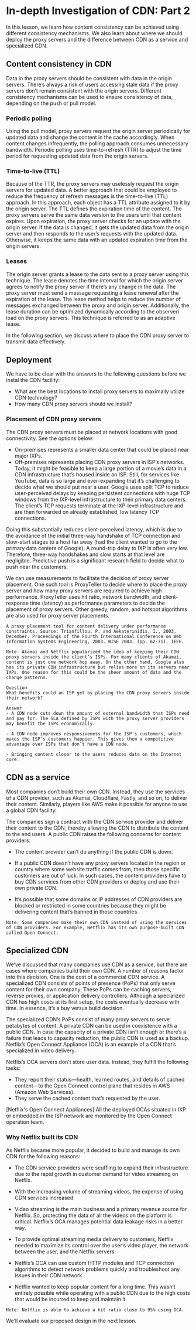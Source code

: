 # In-depth Investigation of CDN: Part 2
In this lesson, we learn how content consistency can be achieved using different consistency mechanisms. We also learn about where we should deploy the proxy servers and the difference between CDN as a service and specialized CDN.
## Content consistency in CDN
Data in the proxy servers should be consistent with data in the origin servers. There’s always a risk of users accessing stale data if the proxy servers don’t remain consistent with the origin servers. Different consistency mechanisms can be used to ensure consistency of data, depending on the push or pull model.

### Periodic polling
Using the pull model, proxy servers request the origin server periodically for updated data and change the content in the cache accordingly. When content changes infrequently, the polling approach consumes unnecessary bandwidth. Periodic polling uses time-to-refresh (TTR) to adjust the time period for requesting updated data from the origin servers.
### Time-to-live (TTL)
Because of the TTR, the proxy servers may uselessly request the origin servers for updated data. A better approach that could be employed to reduce the frequency of refresh messages is the time-to-live (TTL) approach. In this approach, each object has a TTL attribute assigned to it by the origin server. The TTL defines the expiration time of the content. The proxy servers serve the same data version to the users until that content expires. Upon expiration, the proxy server checks for an update with the origin server. If the data is changed, it gets the updated data from the origin server and then responds to the user’s requests with the updated data. Otherwise, it keeps the same data with an updated expiration time from the origin servers.

### Leases
The origin server grants a lease to the data sent to a proxy server using this technique. The lease denotes the time interval for which the origin server agrees to notify the proxy server if there’s any change in the data. The proxy server must send a message requesting a lease renewal after the expiration of the lease. The lease method helps to reduce the number of messages exchanged between the proxy and origin server. Additionally, the lease duration can be optimized dynamically according to the observed load on the proxy servers. This technique is referred to as an adaptive lease.

In the following section, we discuss where to place the CDN proxy server to transmit data effectively.

## Deployment
We have to be clear with the answers to the following questions before we instal the CDN facility:

- What are the best locations to install proxy servers to maximally utilize CDN technology?
- How many CDN proxy servers should we install?

### Placement of CDN proxy servers
The CDN proxy servers must be placed at network locations with good connectivity. See the options below:
- On-premises represents a smaller data center that could be placed near major IXPs.
- Off-premises represents placing CDN proxy servers in ISP’s networks.
Today, it might be feasible to keep a large portion of a movie’s data in a CDN infrastructure that’s housed inside an ISP. Still, for services like YouTube, data is so large and ever-expanding that it’s challenging to decide what we should put near a user. Google uses split TCP to reduce user-perceived delays by keeping persistent connections with huge TCP windows from the IXP-level infrastructure to their primary data centers. The client’s TCP requests terminate at the IXP-level infrastructure and are then forwarded on already established, low latency TCP connections.

Doing this substantially reduces client-perceived latency, which is due to the avoidance of the initial three-way handshake of TCP connection and slow-start stages to a host far away (had the client wanted to go to the primary data centers of Google). A round-trip delay to IXP is often very low. Therefore, three-way handshakes and slow starts at that level are negligible. Predictive push is a significant research field to decide what to push near the customers.

We can use measurements to facilitate the decision of proxy server placement. One such tool is ProxyTeller to decide where to place the proxy server and how many proxy servers are required to achieve high performance. ProxyTeller uses hit ratio, network bandwidth, and client-response time (latency) as performance parameters to decide the placement of proxy servers. Other greedy, random, and hotspot algorithms are also used for proxy server placements.
```
A proxy placement tool for content delivery under performance constraints. Source: Trianfillou, P. and Aekaterinidis, I., 2003, December. Proceedings of the Fourth International Conference on Web Information Systems Engineering, 2003. WISE 2003. (pp. 62-71). IEEE.
```

```
Note: Akamai and Netflix popularized the idea of keeping their CDN proxy servers inside the client’s ISPs. For many clients of Akamai, content is just one network hop away. On the other hand, Google also has its private CDN infrastructure but relies more on its servers near IXPs. One reason for this could be the sheer amount of data and the change patterns.
```

```
Question
What benefits could an ISP get by placing the CDN proxy servers inside their network?

Answer
- A CDN node cuts down the amount of external bandwidth that ISPs need and pay for. The SLA defined by ISPs with the proxy server providers may benefit the ISPs economically.

- A CDN node improves responsiveness for the ISP’s customers, which makes the ISP’s customers happier. This gives them a competitive advantage over ISPs that don’t have a CDN node.

- Bringing content closer to the users reduces data on the Internet core.
```

## CDN as a service
Most companies don’t build their own CDN. Instead, they use the services of a CDN provider, such as Akamai, Cloudflare, Fastly, and so on, to deliver their content. Similarly, players like AWS make it possible for anyone to use a global CDN facility.

The companies sign a contract with the CDN service provider and deliver their content to the CDN, thereby allowing the CDN to distribute the content to the end users. A public CDN raises the following concerns for content providers:

- The content provider can’t do anything if the public CDN is down.

- If a public CDN doesn’t have any proxy servers located in the region or country where some website traffic comes from, then those specific customers are out of luck. In such cases, the content providers have to buy CDN services from other CDN providers or deploy and use their own private CDN.

- It’s possible that some domains or IP addresses of CDN providers are blocked or restricted in some countries because they might be delivering content that’s banned in those countries.

```
Note: Some companies make their own CDN instead of using the services of CDN providers. For example, Netflix has its own purpose-built CDN called Open Connect.
```
## Specialized CDN
We’ve discussed that many companies use CDN as a service, but there are cases where companies build their own CDN. A number of reasons factor into this decision. One is the cost of a commercial CDN service. A specialized CDN consists of points of presence (PoPs) that only serve content for their own company. These PoPs can be caching servers, reverse proxies, or application delivery controllers. Although a specialized CDN has high costs at its first setup, the costs eventually decrease with time. In essence, it’s a buy versus build decision.

The specialized CDN’s PoPs consist of many proxy servers to serve petabytes of content. A private CDN can be used in coexistence with a public CDN. In case the capacity of a private CDN isn’t enough or there’s a failure that leads to capacity reduction, the public CDN is used as a backup. Netflix’s Open Connect Appliance (OCA) is an example of a CDN that’s specialized in video delivery.

Netflix’s OCA servers don’t store user data. Instead, they fulfill the following tasks:

- They report their status—health, learned routes, and details of cached content—to the Open Connect control plane that resides in AWS (Amazon Web Services).
- They serve the cached content that’s requested by the user.

[Netflix's Open Connect Appliances]
All the deployed OCAs situated in IXP or embedded in the ISP network are monitored by the Open Connect operation team.

### Why Netflix built its CDN
As Netflix became more popular, it decided to build and manage its own CDN for the following reasons:

- The CDN service providers were scuffling to expand their infrastructure due to the rapid growth in customer demand for video streaming on Netflix.

- With the increasing volume of streaming videos, the expense of using CDN services increased.

- Video streaming is the main business and a primary revenue source for Netflix. So, protecting the data of all the videos on the platform is critical. Netflix’s OCA manages potential data leakage risks in a better way.

- To provide optimal streaming media delivery to customers, Netflix needed to maximize its control over the user’s video player, the network between the user, and the Netflix servers.

- Netflix’s OCA can use custom HTTP modules and TCP connection algorithms to detect network problems quickly and troubleshoot any issues in their CDN network.

- Netflix wanted to keep popular content for a long time. This wasn’t entirely possible while operating with a public CDN due to the high costs that would be incurred to keep and maintain it.

```
Note: Netflix is able to achieve a hit ratio close to 95% using OCA.
```
We’ll evaluate our proposed design in the next lesson.


